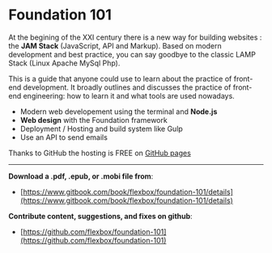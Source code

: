 # Foundation 101

At the begining of the XXI century there is a new way for building websites : the **JAM Stack** \(JavaScript, API and Markup\). Based on modern development and best practice, you can say goodbye to the classic LAMP Stack \(Linux Apache MySql Php\).

This is a guide that anyone could use to learn about the practice of front-end development. It broadly outlines and discusses the practice of front-end engineering: how to learn it and what tools are used nowadays.

* Modern web developement using the terminal and **Node.js**
* **Web design** with the Foundation framework
* Deployment / Hosting and build system like Gulp
* Use an API to send emails

Thanks to GitHub the hosting is FREE on [GitHub pages](https://pages.github.com/)

---

**Download a .pdf, .epub, or .mobi file from**:

* [https://www.gitbook.com/book/flexbox/foundation-101/details](https://www.gitbook.com/book/flexbox/foundation-101/details)

**Contribute content, suggestions, and fixes on github**:

* [https://github.com/flexbox/foundation-101](https://github.com/flexbox/foundation-101)



